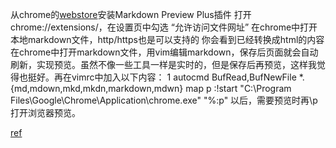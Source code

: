 


从chrome的[webstore](https://chrome.google.com/webstore/detail/markdown-preview-plus/febilkbfcbhebfnokafefeacimjdckgl)安装Markdown Preview Plus插件
打开chrome://extensions/，在设置页中勾选 “允许访问文件网址”
在chrome中打开本地markdown文件，http/https也是可以支持的
你会看到已经转换成html的内容
在chrome中打开markdown文件，用vim编辑markdown，保存后页面就会自动刷新，实现预览。虽然不像一些工具一样是实时的，但是保存后再预览，这样我觉得也挺好。再在vimrc中加入以下内容：
1
autocmd BufRead,BufNewFile *.{md,mdown,mkd,mkdn,markdown,mdwn} map <Leader>p :!start "C:\Program Files\Google\Chrome\Application\chrome.exe" "%:p"<CR>
以后，需要预览时再\p打开浏览器预览。

[ref](http://howiefh.github.io/2013/05/16/vim-markdown-preview/)
